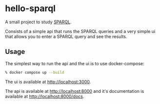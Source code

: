 # hello-sparql

A small project to study [SPARQL](https://www.w3.org/TR/sparql11-query/).

Consists of a simple api that runs the SPARQL queries and a very simple ui that allows you to enter a SPARQL query and see the results.

## Usage

The simplest way to run the api and the ui is to use docker-compose:

```zsh
% docker compose up --build
```

The ui is available at [http://localhost:3000](http://localhost:3000).

The api is available at [http://localhost:8000](http://localhost:8000) and it's documentation is available at [http://localhost:8000/docs](http://localhost:8000/docs).
